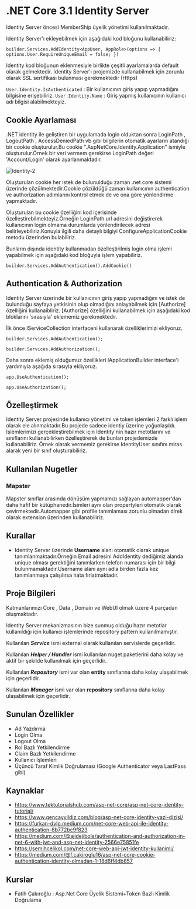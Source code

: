 # .NET Core 3.1 Identity Server

Identity Server öncesi MemberShip üyelik yönetimi kullanılmaktadır.

Identity Server'ı ekleyebilmek için aşağıdaki kod bloğunu kullanabiliriz:

 `builder.Services.AddIdentity<AppUser, AppRole>(options =>
 {
    options.User.RequireUniqueEmail = false;
})`


Identity kod bloğunun eklenmesiyle birlikte çeşitli ayarlamalarda default olarak gelmektedir.
Identity Server'ı projemizde kullanabilmek için zorunlu olarak SSL sertifikası bulunması gerekmektedir (Https)

`User.Identity.IsAuthenticated` : Bir kullanıcının giriş yapıp yapmadığını bilgisine erişebiliriz.
`User.Identity.Name` : Giriş yapmış kullanıcının kullanıcı adı bilgisi alabilmekteyiz.


## Cookie Ayarlaması

.NET identity ile geliştiren bir uygulamada login olduktan sonra LoginPath , LogoutPath , AccessDeniedPath vb gibi bilgilerin otomatik ayarların atandığı bir cookie oluşturulur.Bu cookie ".AspNetCore.Identity.Application" ismiyle oluşturulur.Örnek bir veri vermem gerekirse LoginPath değeri 'Account/Login' olarak ayarlanmaktadır.

![Identity-2](https://github.com/mesutsolak/netcore-identity-lesson/assets/56551511/8043700f-571c-4ca2-a2c8-08be61443f35)

Oluşturulan cookie her istek de bulunulduğu zaman .net core sistemi üzerinde çözülmektedir.Cookie çözüldüğü zaman kullanıcının authentication ve authorization adımlarını kontrol etmek de ve ona göre yönlendirme yapmaktadır.

Oluşturulan bu cookie özelliğini kod içerisinde özelleştirebilmekteyiz.Örneğin LoginPath url adresini değiştirerek kullanıcının login olmama durumlarda yönlendirilecek adresi belirleyebiliriz.Konuyla ilgili daha detaylı bilgiyi ConfigureApplicationCookie metodu üzerinden bulabiliriz.

Bunların dışında identity kullanmadan özelleştirilmiş login olma işlemi yapabilmek için aşağıdaki kod bloğuyla işlem yapabiliriz.

`builder.Services.AddAuthentication().AddCookie()`

## Authentication & Authorization

Identity Server üzerinde bir kullanıcının giriş yapıp yapmadığını ve istek de bulunduğu sayfaya yetkisinin olup olmadığını anlayabilmek için [Authorize] özelliğini kullanaibliriz.
[Authorize] özelliğini kullanabilmek için aşağıdaki kod bloklarını 'sırasıyla' eklememiz gerekmektedir.

İlk önce IServiceCollection interfaceni kullanarak özelliklerimizi ekliyoruz.

`builder.Services.AddAuthentication();`

`builder.Services.AddAuthorization();`

Daha sonra eklemiş olduğumuz özellikleri IApplicationBuilder interface'i yardımıyla aşağıda sırasıyla ekliyoruz.

`app.UseAuthentication();`

`app.UseAuthorization();`

## Özelleştirmek

Identity Server projesinde kullanıcı yönetimi ve token işlemleri 2 farklı işlem olarak ele alınmaktadır.Bu projede sadece identiy üzerine yoğunlaşıldı.
İşlemlerimizi gerçekleştirebilmek için Identity'nin hazır metotlarını ve sınıflarını kullanabilirken özelleştirerek de bunları projedemizde kullanabiliriz.
Örnek olarak vermemiz gerekirse IdentityUser sınıfını miras alarak yeni bir sınıf oluşturabiliriz.


## Kullanılan Nugetler

### Mapster

Mapster sınıflar arasında dönüşüm yapmamızı sağlayan automapper'dan daha hafif bir kütüphanedir.İsimleri aynı olan propertyleri otomatik olarak çevirmektedir.Automapper gibi profile tanımlaması zorunlu olmadan direk olarak extension üzerinden kullanabiliriz.

## Kurallar

* Identity Server üzerinde **Username** alanı otomatik olarak unique tanımlanmaktadır.Örneğin Email adresini AddIdentity dediğimiz alanda unique olması gerektiğini tanımlarken telefon numarası için bir bilgi bulunmamaktadır.Username alanı aynı adla birden fazla kez tanımlanmaya çalışılırsa hata fırlatmaktadır.

## Proje Bilgileri

Katmanlarımızı Core , Data , Domain ve WebUI olmak üzere 4 parçadan oluşmaktadır.

Identity Server mekanizmasının bize sunmuş olduğu hazır metotlar kullanıldığı için kullanıcı işlemlerinde repository pattern kullanılmamıştır.

Kullanılan **_Service_** ismi external olarak kullanılan servislerde geçerlidir.

Kullanılan **_Helper / Handler_** ismi kullanılan nuget paketlerini daha kolay ve aktif bir şekilde kullanılmak için geçerlidir.

Kullanılan **_Repository_** ismi var olan **entity** sınıflarına daha kolay ulaşabilmek için geçerlidir.

Kullanılan **_Manager_** ismi var olan **repository** sınıflarına daha kolay ulaşabilmek için geçerlidir.

## Sunulan Özellikler

* Ad Yazdırma
* Login Olma
* Logout Olma
* Rol Bazlı Yetkilendirme
* Claim Bazlı Yetkilendirme
* Kullanıcı İşlemleri
* Üçüncü Taraf Kimlik Doğrulaması (Google Authenticator veya LastPass gibi)

## Kaynaklar

* https://www.tektutorialshub.com/asp-net-core/asp-net-core-identity-tutorial/
* https://www.gencayyildiz.com/blog/asp-net-core-identity-yazi-dizisi/
* https://furkan-dvlp.medium.com/net-core-web-api-ile-identity-authentication-8b772bc9f823
* https://medium.com/@ajidejibola/authentication-and-authorization-in-net-6-with-jwt-and-asp-net-identity-2566e75851fe
* https://semihcelikol.com/net-core-web-api-jwt-identity-kullanimi/
* https://medium.com/@f.cakiroglu16/asp-net-core-cookie-authentication-identity-olmadan-1-18d6ff4db857

## Kurslar

* Fatih Çakıroğlu : Asp.Net Core Üyelik Sistemi+Token Bazlı Kimlik Doğrulama